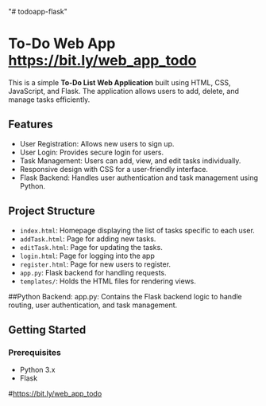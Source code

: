 "# todoapp-flask" 
# To-Do Web App  https://bit.ly/web_app_todo

This is a simple **To-Do List Web Application** built using HTML, CSS, JavaScript, and Flask. The application allows users to add, delete, and manage tasks efficiently.

## Features
- User Registration: Allows new users to sign up.
- User Login: Provides secure login for users.
- Task Management: Users can add, view, and edit tasks individually.
- Responsive design with CSS for a user-friendly interface.
- Flask Backend: Handles user authentication and task management using Python.

## Project Structure
- `index.html`: Homepage displaying the list of tasks specific to each user.
- `addTask.html`: Page for adding new tasks.
- `editTask.html`: Page for updating the tasks.
- `login.html`: Page for logging into the app
- `register.html`: Page for new users to register.
- `app.py`: Flask backend for handling requests.
- `templates/`: Holds the HTML files for rendering views.

##Python Backend:
app.py: Contains the Flask backend logic to handle routing, user authentication, and task management.

## Getting Started

### Prerequisites
- Python 3.x
- Flask

 #https://bit.ly/web_app_todo
